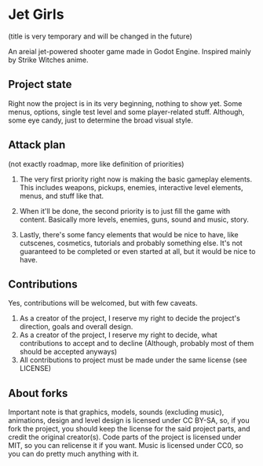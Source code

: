 # Jet Girls
(title is very temporary and will be changed in the future)

An areial jet-powered shooter game made in Godot Engine.
Inspired mainly by Strike Witches anime.

## Project state

Right now the project is in its very beginning, nothing to show yet.
Some menus, options, single test level and some player-related stuff.
Although, some eye candy, just to determine the broad visual style.

## Attack plan
(not exactly roadmap, more like definition of priorities)

1. The very first priority right now is making the basic gameplay elements.
This includes weapons, pickups, enemies, interactive level elements, menus, and stuff like that.

2. When it'll be done, the second priority is to just fill the game with content.
Basically more levels, enemies, guns, sound and music, story.

3. Lastly, there's some fancy elements that would be nice to have, like cutscenes, cosmetics, tutorials and probably something else.
It's not guaranteed to be completed or even started at all, but it would be nice to have.

## Contributions

Yes, contributions will be welcomed, but with few caveats.

1. As a creator of the project, I reserve my right to decide the project's direction, goals and overall design.
2. As a creator of the project, I reserve my right to decide, what contributions to accept and to decline (Although, probably most of them should be accepted anyways)
3. All contributions to project must be made under the same license (see LICENSE)

## About forks

Important note is that graphics, models, sounds (excluding music), animations, design and level design is licensed under CC BY-SA, so, if you fork the project, you should keep the license for the said project parts, and credit the original creator(s).
Code parts of the project is licensed under MIT, so you can relicense it if you want.
Music is licensed under CC0, so you can do pretty much anything with it.

